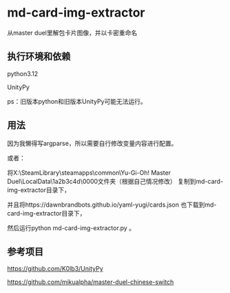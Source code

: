 # md-card-img-extractor
从master duel里解包卡片图像，并以卡密重命名
## 执行环境和依赖
python3.12

UnityPy

ps：旧版本python和旧版本UnityPy可能无法运行。
## 用法
因为我懒得写argparse，所以需要自行修改变量内容进行配置。

或者：

将X:\SteamLibrary\steamapps\common\Yu-Gi-Oh!  Master Duel\LocalData\1a2b3c4d\0000文件夹（根据自己情况修改） 复制到md-card-img-extractor目录下，

并且将https://dawnbrandbots.github.io/yaml-yugi/cards.json 也下载到md-card-img-extractor目录下，

然后运行python md-card-img-extractor.py 。

## 参考项目
https://github.com/K0lb3/UnityPy

https://github.com/mikualpha/master-duel-chinese-switch
